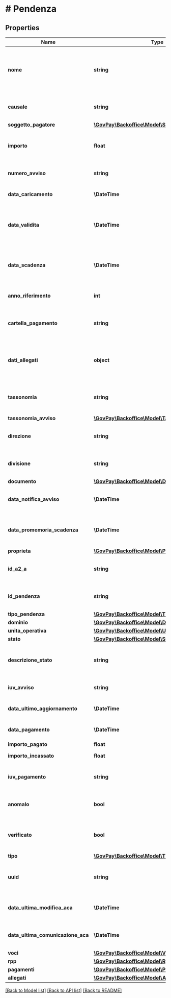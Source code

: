 # # Pendenza

## Properties

Name | Type | Description | Notes
------------ | ------------- | ------------- | -------------
**nome** | **string** | Nome della pendenza da visualizzare sui portali di pagamento e console di gestione. | [optional]
**causale** | **string** | Descrizione da inserire nell&#39;avviso di pagamento |
**soggetto_pagatore** | [**\GovPay\Backoffice\Model\Soggetto**](Soggetto.md) |  | [optional]
**importo** | **float** | Importo della pendenza. Deve corrispondere alla somma delle singole voci. |
**numero_avviso** | **string** | Numero avviso, assegnato se pagabile da psp | [optional]
**data_caricamento** | **\DateTime** | Data di emissione della pendenza | [optional]
**data_validita** | **\DateTime** | Data di validita dei dati della pendenza, decorsa la quale la pendenza può subire variazioni. | [optional]
**data_scadenza** | **\DateTime** | Data di scadenza della pendenza, decorsa la quale non è più pagabile. | [optional]
**anno_riferimento** | **int** | Anno di riferimento della pendenza | [optional]
**cartella_pagamento** | **string** | Identificativo della cartella di pagamento a cui afferisce la pendenza | [optional]
**dati_allegati** | **object** | Dati applicativi allegati dal gestionale secondo un formato proprietario. | [optional]
**tassonomia** | **string** | Macro categoria della pendenza secondo la classificazione del creditore | [optional]
**tassonomia_avviso** | [**\GovPay\Backoffice\Model\TassonomiaAvviso**](TassonomiaAvviso.md) |  | [optional]
**direzione** | **string** | Identificativo della direzione interna all&#39;ente creditore | [optional]
**divisione** | **string** | Identificativo della divisione interna all&#39;ente creditore | [optional]
**documento** | [**\GovPay\Backoffice\Model\Documento**](Documento.md) |  | [optional]
**data_notifica_avviso** | **\DateTime** | Data in cui inviare il promemoria di pagamento. | [optional]
**data_promemoria_scadenza** | **\DateTime** | Data in cui inviare il promemoria di scadenza della pendenza. | [optional]
**proprieta** | [**\GovPay\Backoffice\Model\ProprietaPendenza**](ProprietaPendenza.md) |  | [optional]
**id_a2_a** | **string** | Identificativo del gestionale responsabile della pendenza |
**id_pendenza** | **string** | Identificativo della pendenza nel gestionale responsabile |
**tipo_pendenza** | [**\GovPay\Backoffice\Model\TipoPendenzaIndex**](TipoPendenzaIndex.md) |  | [optional]
**dominio** | [**\GovPay\Backoffice\Model\DominioIndex**](DominioIndex.md) |  |
**unita_operativa** | [**\GovPay\Backoffice\Model\UnitaOperativa**](UnitaOperativa.md) |  | [optional]
**stato** | [**\GovPay\Backoffice\Model\StatoPendenza**](StatoPendenza.md) |  |
**descrizione_stato** | **string** | Descrizione estesa dello stato di elaborazione della pendenza | [optional]
**iuv_avviso** | **string** | Iuv avviso, assegnato se pagabile da psp | [optional]
**data_ultimo_aggiornamento** | **\DateTime** | Data di ultimo aggiornamento della pendenza | [optional]
**data_pagamento** | **\DateTime** | Data di pagamento della pendenza | [optional]
**importo_pagato** | **float** | Importo Pagato. | [optional]
**importo_incassato** | **float** | Importo Incassato. | [optional]
**iuv_pagamento** | **string** | Iuv dell&#39;ultimo pagamento eseguito con successo | [optional]
**anomalo** | **bool** | indicazione se sono presenti eventuali anomalie | [optional]
**verificato** | **bool** | indicazione se eventuali anomalie sono state verificate da un operatore | [optional]
**tipo** | [**\GovPay\Backoffice\Model\TipoPendenzaTipologia**](TipoPendenzaTipologia.md) |  |
**uuid** | **string** | Parametro di randomizzazione delle URL di pagamento statiche | [optional]
**data_ultima_modifica_aca** | **\DateTime** | Data di ultimo aggiornamento dei dati da inviare ad ACA | [optional]
**data_ultima_comunicazione_aca** | **\DateTime** | Data ultima comunicazione verso il servizio ACA | [optional]
**voci** | [**\GovPay\Backoffice\Model\VocePendenza[]**](VocePendenza.md) |  |
**rpp** | [**\GovPay\Backoffice\Model\Rpp[]**](Rpp.md) |  |
**pagamenti** | [**\GovPay\Backoffice\Model\Pagamento[]**](Pagamento.md) |  |
**allegati** | [**\GovPay\Backoffice\Model\AllegatoPendenza[]**](AllegatoPendenza.md) |  | [optional]

[[Back to Model list]](../../README.md#models) [[Back to API list]](../../README.md#endpoints) [[Back to README]](../../README.md)
